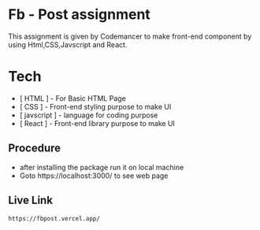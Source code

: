# Fb - Post assignment

This assignment is given by Codemancer to make front-end component by using Html,CSS,Javscript and React.

# Tech
- [ HTML ] - For  Basic HTML Page
- [ CSS ] - Front-end styling purpose to make UI
- [ javscript ] - language for coding purpose
- [ React ] - Front-end library purpose to make UI


## Procedure
- after installing the package run it on local machine
- Goto https://localhost:3000/ to see web page

## Live  Link
```sh
https://fbpost.vercel.app/
```
